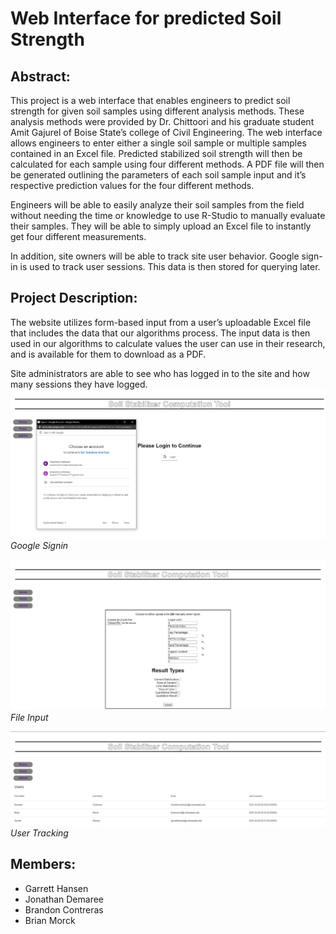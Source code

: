 # Web Interface for predicted Soil Strength

## Abstract:
This project is a web interface that enables engineers to predict soil strength for given soil samples using different analysis methods. These analysis methods were provided by Dr. Chittoori and his graduate student Amit Gajurel of Boise State’s college of Civil Engineering. The web interface allows engineers to enter either a single soil sample or multiple samples contained in an Excel file. Predicted stabilized soil strength will then be calculated for each sample using four different methods. A PDF file will then be generated outlining the parameters of each soil sample input and it’s respective prediction values for the four different methods. 

Engineers will be able to easily analyze their soil samples from the field without needing the time or knowledge to use R-Studio to manually evaluate their samples. They will be able to simply upload an Excel file to instantly get four different measurements.

In addition, site owners will be able to track site user behavior. Google sign-in is used to track user sessions. This data is then stored for querying later.



## Project Description:
The website utilizes form-based input from a user’s uploadable Excel file that includes the data that our algorithms process. The input data is then used in our algorithms to calculate values the user can use in their research, and is available for them to download as a PDF.

Site administrators are able to see who has logged in to the site and how many sessions they have logged.
![Sign In](sign_in.JPG)
*Google Signin*

![File Input](file_input.JPG)
*File Input*

![User Sessions](user_sessions.JPG)
*User Tracking*

## Members:
 - Garrett Hansen
 - Jonathan Demaree
 - Brandon Contreras
 - Brian Morck



